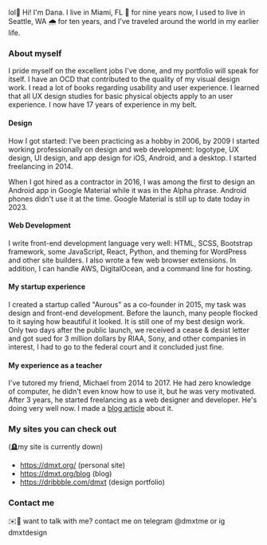 lol👋 Hi! I'm Dana. I live in Miami, FL 🌴 for nine years now, I used to live in Seattle, WA 🌧 for ten years, and I've traveled around the world in my earlier life.

### About myself
I pride myself on the excellent jobs I've done, and my portfolio will speak for itself. I have an OCD that contributed to the quality of my visual design work. I read a lot of books regarding usability and user experience. I learned that all UX design studies for basic physical objects apply to an user experience. I now have 17 years of experience in my belt.

#### Design
How I got started: I've been practicing as a hobby in 2006, by 2009 I started working professionally on design and web development: logotype, UX design, UI design, and app design for iOS, Android, and a desktop. I started freelancing in 2014.

When I got hired as a contractor in 2016, I was among the first to design an Android app in Google Material while it was in the Alpha phrase. Android phones didn't use it at the time. Google Material is still up to date today in 2023.

#### Web Development
I write front-end development language very well: HTML, SCSS, Bootstrap framework, some JavaScript, React, Python, and theming for WordPress and other site builders. I also wrote a few web browser extensions. In addition, I can handle AWS, DigitalOcean, and a command line for hosting.

#### My startup experience
I created a startup called "Aurous" as a co-founder in 2015, my task was design and front-end development. Before the launch, many people flocked to it saying how beautiful it looked. It is still one of my best design work. Only two days after the public launch, we received a cease & desist letter and got sued for 3 million dollars by RIAA, Sony, and other companies in interest, I had to go to the federal court and it concluded just fine.

#### My experience as a teacher
I've tutored my friend, Michael from 2014 to 2017. He had zero knowledge of computer, he didn't even know how to use it, but he was very motivated. After 3 years, he started freelancing as a web designer and developer. He's doing very well now. I made a [blog article](https://medium.com/@dmxt/mentoring-a-student-who-is-a-computer-casual-to-a-designer-front-end-developer-79cb16afc42f) about it. 

### My sites you can check out
(🪦my site is currently down)
* https://dmxt.org/ (personal site)
* https://dmxt.org/blog (blog)
* https://dribbble.com/dmxt (design portfolio)

### Contact me
✉️💌 want to talk with me? contact me on telegram @dmxtme or ig dmxtdesign 